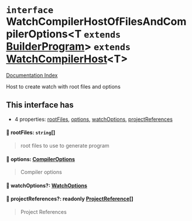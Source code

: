# `interface` WatchCompilerHostOfFilesAndCompilerOptions\<T `extends` [BuilderProgram](../interface.BuilderProgram/README.md)> `extends` [WatchCompilerHost](../interface.WatchCompilerHost/README.md)\<T>

[Documentation Index](../README.md)

Host to create watch with root files and options

## This interface has

- 4 properties:
[rootFiles](#-rootfiles-string),
[options](#-options-compileroptions),
[watchOptions](#-watchoptions-watchoptions),
[projectReferences](#-projectreferences-readonly-projectreference)


#### 📄 rootFiles: `string`\[]

> root files to use to generate program



#### 📄 options: [CompilerOptions](../interface.CompilerOptions/README.md)

> Compiler options



#### 📄 watchOptions?: [WatchOptions](../interface.WatchOptions/README.md)



#### 📄 projectReferences?: readonly [ProjectReference](../interface.ProjectReference/README.md)\[]

> Project References




